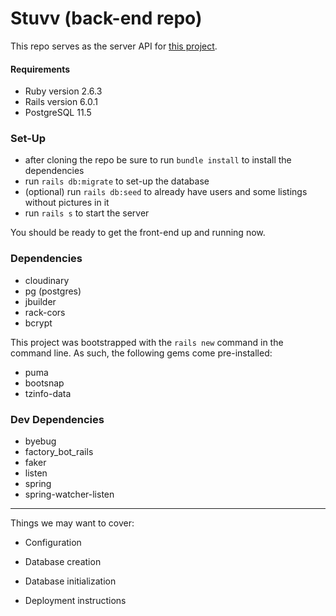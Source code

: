 # Stuvv (back-end repo)

This repo serves as the server API for [this project](https://github.com/TYLER-JM/stuvv-react-frontend).

#### Requirements

- Ruby version 2.6.3
- Rails version 6.0.1
- PostgreSQL 11.5

### Set-Up

- after cloning the repo be sure to run `bundle install` to install the dependencies
- run `rails db:migrate` to set-up the database
- (optional) run `rails db:seed` to already have users and some listings without pictures in it
- run `rails s` to start the server

You should be ready to get the front-end up and running now.

### Dependencies

- cloudinary
- pg (postgres)
- jbuilder
- rack-cors
- bcrypt

This project was bootstrapped with the `rails new` command in the command line. As such, the following gems come pre-installed:

- puma
- bootsnap
- tzinfo-data

### Dev Dependencies

- byebug
- factory_bot_rails
- faker
- listen
- spring
- spring-watcher-listen

---

Things we may want to cover:

- Configuration

- Database creation

- Database initialization

- Deployment instructions
